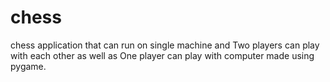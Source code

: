 # chess
chess application that can run on single machine and 
Two players can play with each other as well as
One player can play with computer made using pygame.

